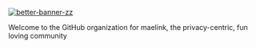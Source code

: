 <a href="https://ibb.co/fvvwyvN"><img src="https://i.ibb.co/6BBCTBt/better-banner-zz.png" alt="better-banner-zz" border="0"></a>

Welcome to the GitHub organization for maelink, the privacy-centric, fun loving community
